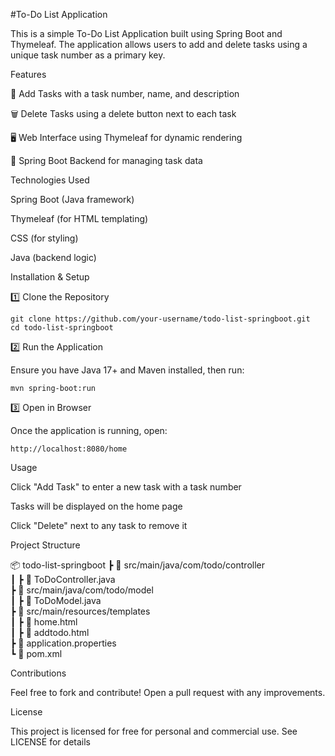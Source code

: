 #To-Do List Application

This is a simple To-Do List Application built using Spring Boot and Thymeleaf. The application allows users to add and delete tasks using a unique task number as a primary key.

Features

📌 Add Tasks with a task number, name, and description

🗑️ Delete Tasks using a delete button next to each task

🖥️ Web Interface using Thymeleaf for dynamic rendering

📂 Spring Boot Backend for managing task data

Technologies Used

Spring Boot (Java framework)

Thymeleaf (for HTML templating)

CSS (for styling)

Java (backend logic)

Installation & Setup

1️⃣ Clone the Repository

    git clone https://github.com/your-username/todo-list-springboot.git
    cd todo-list-springboot

2️⃣ Run the Application

Ensure you have Java 17+ and Maven installed, then run:

    mvn spring-boot:run

3️⃣ Open in Browser

Once the application is running, open:

    http://localhost:8080/home

Usage

Click "Add Task" to enter a new task with a task number

Tasks will be displayed on the home page

Click "Delete" next to any task to remove it

Project Structure

📦 todo-list-springboot
 ┣ 📂 src/main/java/com/todo/controller<br>
 ┃ ┣ 📜 ToDoController.java<br>
 ┣ 📂 src/main/java/com/todo/model<br>
 ┃ ┣ 📜 ToDoModel.java<br>
 ┣ 📂 src/main/resources/templates<br>
 ┃ ┣ 📜 home.html<br>
 ┃ ┣ 📜 addtodo.html<br>
 ┣ 📜 application.properties<br>
 ┗ 📜 pom.xml<br>

Contributions

Feel free to fork and contribute! Open a pull request with any improvements.

License

This project is licensed for free for personal and commercial use. See LICENSE for details
